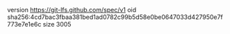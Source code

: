 version https://git-lfs.github.com/spec/v1
oid sha256:4cd7bac3fbaa381bed1ad0782c99b5d58e0be0647033d427950e7f773e7e1e6c
size 3005
